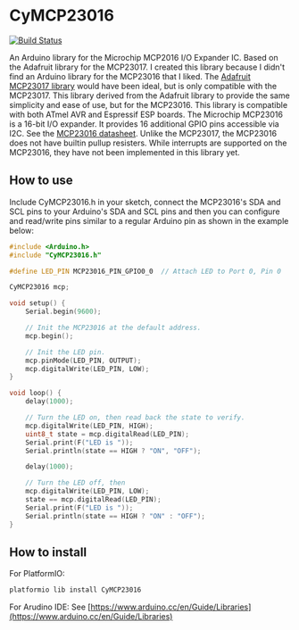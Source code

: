 # CyMCP23016

[![Build Status](https://travis-ci.com/cyrusbuilt/CyMCP23016.svg?branch=master)](https://travis-ci.com/cyrusbuilt/CyMCP23016)

An Arduino library for the Microchip MCP2016 I/O Expander IC. Based on the Adafruit library for the MCP23017.  I created this library because I didn't find an Arduino library for the MCP23016 that I liked. The [Adafruit MCP23017 library](https://github.com/adafruit/Adafruit-MCP23017-Arduino-Library) would have been ideal, but is only compatible with the MCP23017. This library derived from the Adafruit library to provide the same simplicity and ease of use, but for the MCP23016. This library is compatible with both ATmel AVR and Espressif ESP boards. The Microchip MCP23016 is a 16-bit I/O expander. It provides 16 additional GPIO pins accessible via I2C. See the [MCP23016 datasheet](http://ww1.microchip.com/downloads/en/devicedoc/20090c.pdf). Unlike the MCP23017, the MCP23016 does not have builtin pullup resisters. While interrupts are supported on the MCP23016, they have not been implemented in this library yet.

## How to use

Include CyMCP23016.h in your sketch, connect the MCP23016's SDA and SCL pins to your Arduino's SDA and SCL pins and then you can configure and read/write pins similar to a regular Arduino pin as shown in the example below:

```cpp
#include <Arduino.h>
#include "CyMCP23016.h"

#define LED_PIN MCP23016_PIN_GPIO0_0  // Attach LED to Port 0, Pin 0

CyMCP23016 mcp;

void setup() {
    Serial.begin(9600);

    // Init the MCP23016 at the default address.
    mcp.begin();

    // Init the LED pin.
    mcp.pinMode(LED_PIN, OUTPUT);
    mcp.digitalWrite(LED_PIN, LOW);
}

void loop() {
    delay(1000);

    // Turn the LED on, then read back the state to verify.
    mcp.digitalWrite(LED_PIN, HIGH);
    uint8_t state = mcp.digitalRead(LED_PIN);
    Serial.print(F("LED is "));
    Serial.println(state == HIGH ? "ON", "OFF");

    delay(1000);

    // Turn the LED off, then
    mcp.digitalWrite(LED_PIN, LOW);
    state == mcp.digitalRead(LED_PIN);
    Serial.print(F("LED is "));
    Serial.println(state == HIGH ? "ON" : "OFF");
}
```

## How to install

For PlatformIO:

```bash
platformio lib install CyMCP23016
```

For Arudino IDE: See [https://www.arduino.cc/en/Guide/Libraries](https://www.arduino.cc/en/Guide/Libraries)
